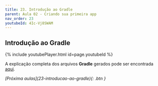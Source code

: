 ```yaml
---
title: 23. Introdução ao Gradle
parent: Aula 02 - Criando sua primeira app
nav_order: 23
youtubeId: 4Ic-Vj8SWAM
---
```


## Introdução ao Gradle

{% include youtubePlayer.html id=page.youtubeId %}

A explicação completa dos arquivos **Gradle** gerados pode ser encontrada [aqui](https://guides.gradle.org/building-android-apps/#review_the_list_of_generated_gradle_files).

<span class="fs-3 float-right">
<i class="fas fa-download">[Próxima aulas](23-introducao-ao-gradle){: .btn }</i>
</span>
